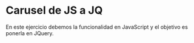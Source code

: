 # Carusel de JS a JQ
En  este  ejercicio  debemos  la funcionalidad en JavaScript y el  objetivo  es ponerla  en JQuery. 
